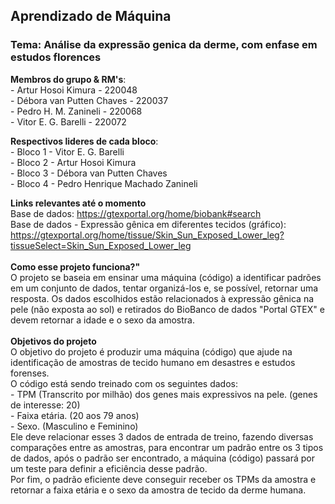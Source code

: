 ## Aprendizado de Máquina
### Tema: Análise da expressão genica da derme, com enfase em estudos florences

**Membros do grupo & RM's**:
<br> - Artur Hosoi Kimura - 220048
<br> - Débora van Putten Chaves - 220037
<br> - Pedro H. M. Zanineli - 220068
<br> - Vitor E. G. Barelli - 220072

**Respectivos lideres de cada bloco**:
<br> - Bloco 1 - Vitor E. G. Barelli
<br> - Bloco 2 - Artur Hosoi Kimura
<br> - Bloco 3 - Débora van Putten Chaves
<br> - Bloco 4 - Pedro Henrique Machado Zanineli

**Links relevantes até o momento**
<br> Base de dados: <https://gtexportal.org/home/biobank#search>
<br> Base de dados - Expressão gênica em diferentes tecidos (gráfico): <https://gtexportal.org/home/tissue/Skin_Sun_Exposed_Lower_leg?tissueSelect=Skin_Sun_Exposed_Lower_leg>
<br>
<br> **Como esse projeto funciona?"**
<br> O projeto se baseia em ensinar uma máquina (código) a identificar padrões em um conjunto de dados, tentar organizá-los e, se possível, retornar uma resposta. Os dados escolhidos estão relacionados à expressão gênica na pele (não exposta ao sol) e retirados do BioBanco de dados "Portal GTEX" e devem retornar a idade e o sexo da amostra.
<br>
<br> **Objetivos do projeto**
<br> O objetivo do projeto é produzir uma máquina (código) que ajude na identificação de amostras de tecido humano em desastres e estudos forenses. 
<br> O código está sendo treinado com os seguintes dados:
<br> - TPM (Transcrito por milhão) dos genes mais expressivos na pele. (genes de interesse: 20)
<br> - Faixa etária. (20 aos 79 anos)
<br> - Sexo. (Masculino e Feminino)
<br> Ele deve relacionar esses 3 dados de entrada de treino, fazendo diversas comparações entre as amostras, para encontrar um padrão entre os 3 tipos de dados, após o padrão ser encontrado, a máquina (código) passará por um teste para definir a eficiência desse padrão.
<br> Por fim, o padrão eficiente deve conseguir receber os TPMs da amostra e retornar a faixa etária e o sexo da amostra de tecido da derme humana.
